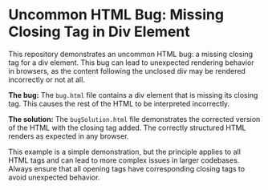 # Uncommon HTML Bug: Missing Closing Tag in Div Element

This repository demonstrates an uncommon HTML bug: a missing closing tag for a div element. This bug can lead to unexpected rendering behavior in browsers, as the content following the unclosed div may be rendered incorrectly or not at all.

**The bug:** The `bug.html` file contains a div element that is missing its closing tag. This causes the rest of the HTML to be interpreted incorrectly.

**The solution:** The `bugSolution.html` file demonstrates the corrected version of the HTML with the closing tag added. The correctly structured HTML renders as expected in any browser.

This example is a simple demonstration, but the principle applies to all HTML tags and can lead to more complex issues in larger codebases.  Always ensure that all opening tags have corresponding closing tags to avoid unexpected behavior.